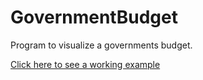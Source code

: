 # GovernmentBudget
Program to visualize a governments budget.

[Click here to see a working example](https://anon346.github.io/GovernmentBudget/)

